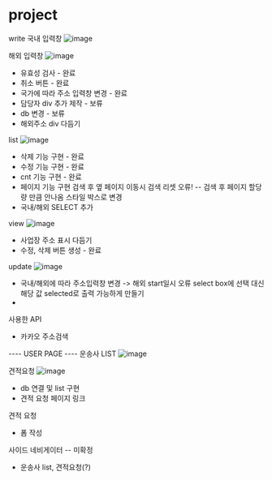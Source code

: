 # project

write
국내 입력창
![image](https://github.com/jjh1037/project/assets/130326342/5fd04dbd-9d8f-42b2-8777-8be827823af1)



해외 입력창
![image](https://github.com/jjh1037/project/assets/130326342/9ac907be-2065-473c-8063-88bac37703c2)


- 유효성 검사 - 완료
- 취소 버튼 - 완료
- 국가에 따라 주소 입력창 변경 - 완료
- 담당자 div 추가 제작 - 보류
- db 변경 - 보류
- 해외주소 div 다듬기

list
![image](https://github.com/jjh1037/project/assets/130326342/fb5984ee-0921-449c-b2df-f65c556ac85f)

- 삭제 기능 구현 - 완료
- 수정 기능 구현 - 완료
- cnt 기능 구현 - 완료
- 페이지 기능 구현
   검색 후 옆 페이지 이동시 검색 리셋 오류! -- 검색 후 페이지 할당량 만큼 안나옴
   스타일 박스로 변경
- 국내/해외 SELECT 추가

view
![image](https://github.com/jjh1037/project/assets/130326342/0b6377f2-5d0f-44c1-ba21-f252b3acb52d)

- 사업장 주소 표시 다듬기
- 수정, 삭제 버튼 생성 - 완료

update
![image](https://github.com/jjh1037/project/assets/130326342/2099d1c5-ac2a-4178-8a46-543474797e12)

- 국내/해외에 따라 주소입력창 변경 -> 해외 start일시 오류
   select box에 선택 대신 해당 값 selected로 출력 가능하게 만들기
- 

사용한 API
- 카카오 주소검색

---- USER PAGE ----
운송사 LIST 
![image](https://github.com/jjh1037/project/assets/130326342/71b92e6d-4c1f-480b-a162-a6d564eca7e9)

견적요청
![image](https://github.com/jjh1037/project/assets/130326342/1a5a1182-9652-48e7-ab0a-e1b2bcf28e59)


- db 연결 및 list 구현
- 견적 요청 페이지 링크
  
견적 요청
 - 폼 작성
   
사이드 네비게이터 -- 미확정
- 운송사 list, 견적요청(?)


